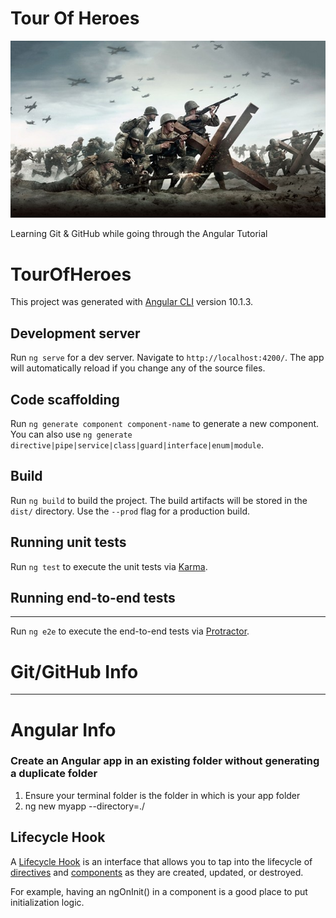 # Tour Of Heroes

![GitHub Logo](/images/wwii_dday.jpg)

Learning Git &amp; GitHub while going through the Angular Tutorial



# TourOfHeroes

This project was generated with [Angular CLI](https://github.com/angular/angular-cli) version 10.1.3.

## Development server

Run `ng serve` for a dev server. Navigate to `http://localhost:4200/`. The app will automatically reload if you change any of the source files.

## Code scaffolding

Run `ng generate component component-name` to generate a new component. You can also use `ng generate directive|pipe|service|class|guard|interface|enum|module`.

## Build

Run `ng build` to build the project. The build artifacts will be stored in the `dist/` directory. Use the `--prod` flag for a production build.

## Running unit tests

Run `ng test` to execute the unit tests via [Karma](https://karma-runner.github.io).

## Running end-to-end tests

****

Run `ng e2e` to execute the end-to-end tests via [Protractor](http://www.protractortest.org/).
# Git/GitHub Info


----

# Angular Info
### Create an Angular app in an existing folder without generating a duplicate folder
1. Ensure your terminal folder is the folder in which is your app folder
1. ng new myapp --directory=./

## Lifecycle Hook
A [Lifecycle Hook](https://angular.io/guide/glossary#lifecycle-hook) is an interface that allows you to tap into the lifecycle of [directives](https://angular.io/guide/glossary#directive) and [components](https://angular.io/guide/glossary#component) as they are created, updated, or destroyed.

For example, having an ngOnInit() in a component is a good place to put initialization logic.

